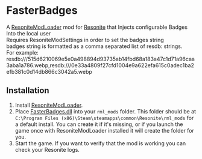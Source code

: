 # FasterBadges

A [ResoniteModLoader](https://github.com/resonite-modding-group/ResoniteModLoader) mod for [Resonite](https://resonite.com/) that Injects configurable Badges Into the local user<br>
Requires ResoniteModSettings in order to set the badges string<br>
badges string is formatted as a comma separated list of resdb: strings.<br>
For example:
resdb:///515d6210069e5e0a498894d93735ab14fbd68a183a47c1d71a96caa3aba1a786.webp,resdb:///0e33a4809f27cfd1004e9a622efa615c0adec1ba2efb381c0d14db866c3042a5.webp

## Installation
1. Install [ResoniteModLoader](https://github.com/resonite-modding-group/ResoniteModLoader).
1. Place [FasterBadges.dll](https://github.com/zahndy/FasterBadges/releases/latest/download/FasterBadges.dll) into your `rml_mods` folder. This folder should be at `C:\Program Files (x86)\Steam\steamapps\common\Resonite\rml_mods` for a default install. You can create it if it's missing, or if you launch the game once with ResoniteModLoader installed it will create the folder for you.
1. Start the game. If you want to verify that the mod is working you can check your Resonite logs.
